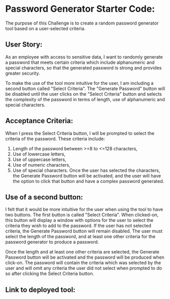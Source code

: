# Password Generator Starter Code:
The purpose of this Challenge is to create a random password generator tool based on a user-selected criteria.

## User Story:
As an employee with access to sensitive data, I want to randomly generate a password that meets certain criteria which include alphanumeric and special characters, so that the generated password is strong and provides greater security.

To make the use of the tool more intuitive for the user, I am including a second button called "Select Criteria". The "Generate Password" button will be disabled until the user clicks on the "Select Criteria" button and selects the complexity of the password in terms of length, use of alphanumeric and special characters.

## Acceptance Criteria:
When I press the Select Criteria button, I will be prompted to select the criteria of the password. These criteria include:
1) Length of the password between >=8 to <=128 characters,
2) Use of lowercase letters,
3) Use of uppercase letters,
4) Use of numeric characters,
5) Use of special characters.
Once the user has selected the characters, the Generate Password button will be activated, and the user will have the option to click that button and have a complex password generated.

## Use of a second button:
I felt that it would be more intuitive for the user when using the tool to have two buttons. The first button is called "Select Criteria". When clicked-on, this button will display a window with options for the user to select the criteria they wish to add to the password. If the user has not selected criteria, the Generate Password button will remain disabled. The user must select the length of the password, and at least one other criteria for the password generator to produce a password.

Once the length and at least one other criteria are selected, the Generate Password button will be activated and the password will be produced when click-on. The password will contain the criteria which was selected by the user and will omit any criteria the user did not select when prompted to do so after clicking the Select Criteria button.

## Link to deployed tool:



